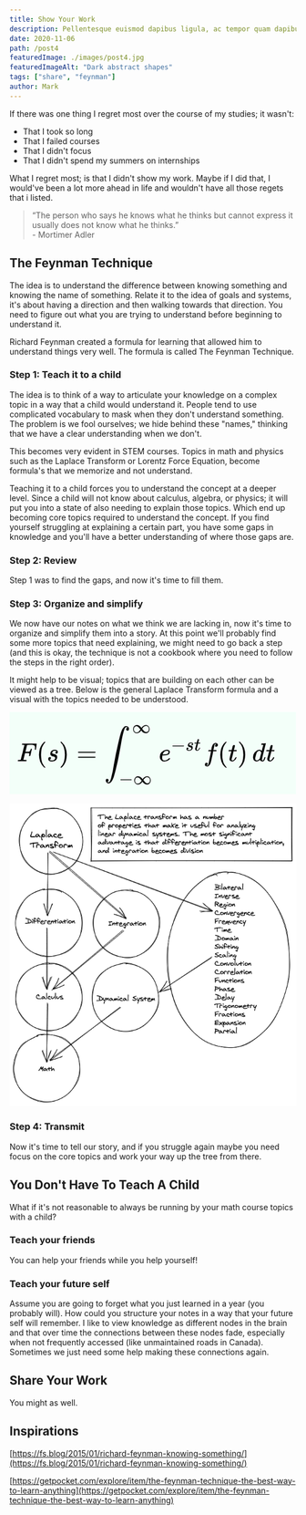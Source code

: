 ```yaml
---
title: Show Your Work
description: Pellentesque euismod dapibus ligula, ac tempor quam dapibus a. Lorem ipsum dolor sit amet, consectetur adipiscing elit.
date: 2020-11-06
path: /post4
featuredImage: ./images/post4.jpg
featuredImageAlt: "Dark abstract shapes"
tags: ["share", "feynman"]
author: Mark
---
```


If there was one thing I regret most over the course of my studies; it wasn't:

- That I took so long
- That I failed courses
- That I didn't focus
- That I didn't spend my summers on internships

What I regret most; is that I didn't show my work. Maybe if I did that, I would've been a lot more ahead in life and wouldn't have all those regets that i listed.

> “The person who says he knows what he thinks but cannot express it usually does not know what he thinks.” <br />- Mortimer Adler

## The Feynman Technique

The idea is to understand the difference between knowing something and knowing the name of something. Relate it to the idea of goals and systems, it's about having a direction and then walking towards that direction. You need to figure out what you are trying to understand before beginning to understand it.

Richard Feynman created a formula for learning that allowed him to understand things very well. The formula is called The Feynman Technique.

### Step 1: Teach it to a child

The idea is to think of a way to articulate your knowledge on a complex topic in a way that a child would understand it. People tend to use complicated vocabulary to mask when they don't understand something. The problem is we fool ourselves; we hide behind these "names," thinking that we have a clear understanding when we don't.

This becomes very evident in STEM courses. Topics in math and physics such as the Laplace Transform or Lorentz Force Equation, become formula's that we memorize and not understand.

Teaching it to a child forces you to understand the concept at a deeper level. Since a child will not know about calculus, algebra, or physics; it will put you into a state of also needing to explain those topics. Which end up becoming core topics required to understand the concept. If you find yourself struggling at explaining a certain part, you have some gaps in knowledge and you'll have a better understanding of where those gaps are.

### Step 2: Review

Step 1 was to find the gaps, and now it's time to fill them.

### Step 3: Organize and simplify

We now have our notes on what we think we are lacking in, now it's time to organize and simplify them into a story. At this point we'll probably find some more topics that need explaining, we might need to go back a step (and this is okay, the technique is not a cookbook where you need to follow the steps in the right order).

It might help to be visual; topics that are building on each other can be viewed as a tree. Below is the general Laplace Transform formula and a visual with the topics needed to be understood.

![post4asset1](./assets/post4asset1.png)

![post4asset2](./assets/post4asset2.png)

### Step 4: Transmit

Now it's time to tell our story, and if you struggle again maybe you need focus on the core topics and work your way up the tree from there.

## You Don't Have To Teach A Child

What if it's not reasonable to always be running by your math course topics with a child?

### Teach your friends

You can help your friends while you help yourself!

### Teach your future self

Assume you are going to forget what you just learned in a year (you probably will). How could you structure your notes in a way that your future self will remember. I like to view knowledge as different nodes in the brain and that over time the connections between these nodes fade, especially when not frequently accessed (like unmaintained roads in Canada). Sometimes we just need some help making these connections again.

## Share Your Work

You might as well.

## Inspirations

[https://fs.blog/2015/01/richard-feynman-knowing-something/](https://fs.blog/2015/01/richard-feynman-knowing-something/)

[https://getpocket.com/explore/item/the-feynman-technique-the-best-way-to-learn-anything](https://getpocket.com/explore/item/the-feynman-technique-the-best-way-to-learn-anything)
